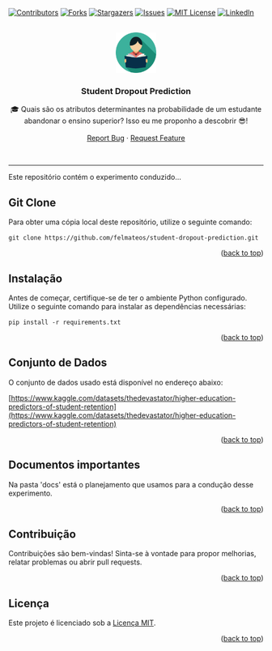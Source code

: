 <!-- Improved compatibility of back to top link: See: https://github.com/othneildrew/Best-README-Template/pull/73 -->
<a name="readme-top"></a>
<!--
*** Thanks for checking out the Best-README-Template. If you have a suggestion
*** that would make this better, please fork the repo and create a pull request
*** or simply open an issue with the tag "enhancement".
*** Don't forget to give the project a star!
*** Thanks again! Now go create something AMAZING! :D
-->



<!-- PROJECT SHIELDS -->
<!--
*** I'm using markdown "reference style" links for readability.
*** Reference links are enclosed in brackets [ ] instead of parentheses ( ).
*** See the bottom of this document for the declaration of the reference variables
*** for contributors-url, forks-url, etc. This is an optional, concise syntax you may use.
*** https://www.markdownguide.org/basic-syntax/#reference-style-links
-->

[![Contributors][contributors-shield]][contributors-url]
[![Forks][forks-shield]][forks-url]
[![Stargazers][stars-shield]][stars-url]
[![Issues][issues-shield]][issues-url]
[![MIT License][license-shield]][license-url]
[![LinkedIn][linkedin-shield]][linkedin-url]

<!-- PROJECT LOGO -->
<br />
<div align="center">
  <a href="https://github.com/felmateos/student-dropout-prediction">
    <img src="images/nlogo.png" alt="Logo" width="80" height="80">
  </a>

<h3 align="center">Student Dropout Prediction</h3>

  <p align="center">
    🎓 Quais são os atributos determinantes na probabilidade de um estudante abandonar o ensino superior? Isso eu me proponho a descobrir 😎!
    <br />
    <br />
    <a href="https://github.com/felmateos/student-dropout-prediction/issues">Report Bug</a>
    ·
    <a href="https://github.com/felmateos/student-dropout-prediction/issues">Request Feature</a>
  </p>
</div>

<br />

---

Este repositório contém o experimento conduzido...

## Git Clone

Para obter uma cópia local deste repositório, utilize o seguinte comando:

```
git clone https://github.com/felmateos/student-dropout-prediction.git
```

<p align="right">(<a href="#readme-top">back to top</a>)</p>

## Instalação

Antes de começar, certifique-se de ter o ambiente Python configurado. Utilize o seguinte comando para instalar as dependências necessárias:

```
pip install -r requirements.txt
```

<p align="right">(<a href="#readme-top">back to top</a>)</p>

## Conjunto de Dados

O conjunto de dados usado está disponível no endereço abaixo:

[https://www.kaggle.com/datasets/thedevastator/higher-education-predictors-of-student-retention](https://www.kaggle.com/datasets/thedevastator/higher-education-predictors-of-student-retention)


 
<p align="right">(<a href="#readme-top">back to top</a>)</p>


## Documentos importantes

Na pasta 'docs' está o planejamento que usamos para a condução desse experimento.

<p align="right">(<a href="#readme-top">back to top</a>)</p>

## Contribuição

Contribuições são bem-vindas! Sinta-se à vontade para propor melhorias, relatar problemas ou abrir pull requests.

<p align="right">(<a href="#readme-top">back to top</a>)</p>

## Licença

Este projeto é licenciado sob a [Licença MIT](LICENSE).

<p align="right">(<a href="#readme-top">back to top</a>)</p>

[contributors-shield]: https://img.shields.io/github/contributors/felmateos/student-dropout-prediction.svg?style=for-the-badge
[contributors-url]: https://github.com/felmateos/student-dropout-prediction/graphs/contributors
[forks-shield]: https://img.shields.io/github/forks/felmateos/student-dropout-prediction.svg?style=for-the-badge
[forks-url]: https://github.com/felmateos/student-dropout-prediction/network/members
[stars-shield]: https://img.shields.io/github/stars/felmateos/student-dropout-prediction.svg?style=for-the-badge
[stars-url]: https://github.com/felmateos/student-dropout-prediction/stargazers
[issues-shield]: https://img.shields.io/github/issues/felmateos/student-dropout-prediction.svg?style=for-the-badge
[issues-url]: https://github.com/felmateos/student-dropout-prediction/issues
[license-shield]: https://img.shields.io/github/license/felmateos/student-dropout-prediction.svg?style=for-the-badge
[license-url]: https://github.com/felmateos/student-dropout-prediction/blob/master/LICENSE.txt
[linkedin-shield]: https://img.shields.io/badge/-LinkedIn-black.svg?style=for-the-badge&logo=linkedin&colorB=259
[linkedin-url]: https://linkedin.com/in/felmateos
